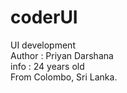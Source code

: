 # coderUI
UI development <br>
Author : Priyan Darshana<br>
info : 24 years old<br>
       From Colombo, Sri Lanka.
